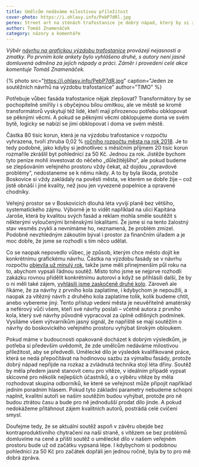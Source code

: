 ```yaml
---
title: Umělcům nedáváme milostivou příležitost
cover-photo: https://i.ohlasy.info/PebP7dRl.jpg
perex: Street art na stěnách trafostanice je dobrý nápad, který by si zasloužil lepší organizaci.
author: Tomáš Znamenáček
category: názory a komentáře
---
```


*Výběr [návrhu na grafickou výzdobu trafostanice](http://www.ohlasy.info/clanky/2018/05/vyzdoba-trafa.html) provázejí nejasnosti a zmatky. Po prvním kole ankety bylo vyhlášeno druhé, s autory není jasně domluvená odměna za jejich nápady a práci. Záměr i provedení celé akce komentuje Tomáš Znamenáček.*

{% photo src="https://i.ohlasy.info/PebP7dR.jpg" caption="Jeden ze soutěžních návrhů na výzdobu trafostanice" author="TIMO" %}

Potřebuje vůbec fasáda trafostanice nějak zlepšovat? Transformátory by se pochopitelně smířily i s obyčejnou bílou omítkou, ale ve městě se kromě transformátorů vyskytují též lidé, kteří mají přirozenou potřebu obklopovat se pěknými věcmi. A pokud se pěknými věcmi obklopujeme doma ve svém bytě, logicky se nabízí se jimi obklopovat i doma ve svém městě.

Částka 80 tisíc korun, která je na výzdobu trafostanice v rozpočtu vyhrazena, tvoří zhruba 0,02 % [ročního rozpočtu města na rok 2018](http://rozpocet.boskovice.cz/greportviewer/). Je to tedy podobné, jako kdyby si jednotlivec s měsíčním příjmem 20 tisíc korun rozmařile zkrášlil byt pohlednicí za 50 Kč. Jednou za rok. Jistěže bychom tyto peníze mohli investovat do něčeho „důležitějšího“, ale pokud budeme se zlepšováním veřejného prostoru vždy čekat, až dojdou „opravdové problémy“, nedostaneme se k němu nikdy. A to by byla škoda, protože Boskovice si vždy zakládaly na pověsti města, ve kterém se dobře žije – což jistě obnáší i jiné kvality, než jsou jen vyvezené popelnice a opravené chodníky.

Veřejný prostor se v Boskovicích dlouhá léta vyvíjí planě bez většího, systematického zájmu. Výborně je to vidět například na ulici Kapitána Jaroše, která by kvalitou svých fasád a reklam mohla směle soutěžit s některými vyloučenými brněnskými lokalitami. Že jsme si na tento žalostný stav vesměs zvykli a nevnímáme ho, neznamená, že problém zmizel. Podobně nevzhledným zákoutím býval i prostor za finančním úřadem a je moc dobře, že jsme se rozhodli s tím něco udělat.

Co se naopak nepovedlo vůbec, je způsob, kterým chce město dojít ke konkrétnímu grafickému návrhu. Částka na výzdobu fasády se v návrhu rozpočtu [objevila už minulý rok](http://www.ohlasy.info/clanky/2017/11/rozpocet.html), takže jsme měli přinejmenším půl roku na to, abychom vypsali řádnou soutěž. Místo toho jsme se nejprve rozhodli zakázku rovnou přidělit konkrétnímu autorovi a když se přihlásili další, že by o ni měli také zájem, [vyhlásili jsme zaskočeně druhé kolo](http://www.ohlasy.info/clanky/2018/05/vyzdoba-trafa.html). Zároveň ale říkáme, že za návrhy z prvního kola zaplatíme, i kdybychom je nepoužili, a naopak za vítězný návrh z druhého kola zaplatíme tolik, kolik budeme chtít, anebo vybereme jiný. Tento přístup vedení města je neuvěřitelně amatérský a neférový vůči všem, kteří své návrhy poslali – včetně autora z prvního kola, který své návrhy původně vypracoval za úplně odlišných podmínek. Vysíláme všem výtvarníkům jasný signál, že napříště se mají soutěžím o návrhy do boskovického veřejného prostoru vyhýbat širokým obloukem.

Pokud máme v budoucnosti opakovaně docházet k dobrým výsledkům, je potřeba si především uvědomit, že zde umělcům nedáváme milostivou příležitost, aby se předvedli. Umělecké dílo je výsledek kvalifikované práce, která se nedá přepočítávat na hodinovou sazbu za výmalbu fasády, protože dobrý nápad nepřijde na rozkaz a zvládnutá technika stojí léta dřiny. Soutěž by měla předem jasně stanovit cenu pro vítěze, v ideálním případě vypsat skicovné pro několik nejlepších účastníků, a o výběru vítěze by měla rozhodovat skupina odborníků, ke které se veřejnost může připojit například jedním poradním hlasem. Pokud tyto základní parametry nebudeme schopni naplnit, kvalitní autoři se našim soutěžím budou vyhýbat, protože pro ně budou ztrátou času a bude pro ně jednodušší prodat dílo jinde. A pokud nedokážeme přitáhnout zájem kvalitních autorů, postrádá celé cvičení smysl.

Doufejme tedy, že se aktuální soutěž aspoň v závěru obejde bez kontraproduktivního chytračení na naší straně, s vítězem se bez problémů domluvíme na ceně a příští soutěž o umělecké dílo v našem veřejném prostoru bude už od začátku vypsaná lépe. I kdybychom si podobnou pohlednici za 50 Kč pro začátek dopřáli jen jednou ročně, byla by to pro mě dobrá zpráva.
